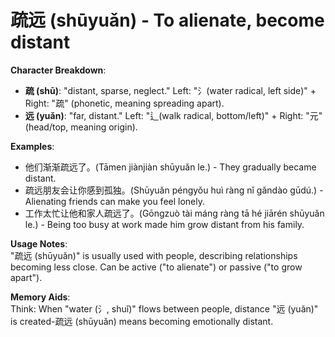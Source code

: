 # **疏远 (shūyuǎn) - To alienate, become distant**

**Character Breakdown**:  
- **疏 (shū)**: "distant, sparse, neglect." Left: "氵(water radical, left side)" + Right: "疏" (phonetic, meaning spreading apart).  
- **远 (yuǎn)**: "far, distant." Left: "辶(walk radical, bottom/left)" + Right: "元" (head/top, meaning origin).

**Examples**:  
- 他们渐渐疏远了。(Tāmen jiànjiàn shūyuǎn le.) - They gradually became distant.  
- 疏远朋友会让你感到孤独。(Shūyuǎn péngyǒu huì ràng nǐ gǎndào gūdú.) - Alienating friends can make you feel lonely.  
- 工作太忙让他和家人疏远了。(Gōngzuò tài máng ràng tā hé jiārén shūyuǎn le.) - Being too busy at work made him grow distant from his family.

**Usage Notes**:  
"疏远 (shūyuǎn)" is usually used with people, describing relationships becoming less close. Can be active ("to alienate") or passive ("to grow apart").

**Memory Aids**:  
Think: When "water (氵, shuǐ)" flows between people, distance "远 (yuǎn)" is created-疏远 (shūyuǎn) means becoming emotionally distant.